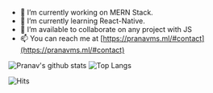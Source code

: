 <!-- ![Profile](https://raw.githubusercontent.com/pranavms13/pranavms13.github.io/master/profile-gif.gif) -->

- 🔭 I’m currently working on MERN Stack.
- 🌱 I’m currently learning React-Native.
- 🤔 I’m available to collaborate on any project with JS
- 📫 You can reach me at [https://pranavms.ml/#contact](https://pranavms.ml/#contact) 

![Pranav's github stats](https://github-readme-stats.vercel.app/api?username=pranavms13&count_private=true&show_icons=true&theme=dark)
![Top Langs](https://github-readme-stats.vercel.app/api/top-langs/?username=pranavms13&hide=makefile,perl&theme=dark)


![Hits](https://profile-counter.glitch.me/pranavms13/count.svg)
